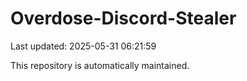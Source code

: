 # Overdose-Discord-Stealer

Last updated: 2025-05-31 06:21:59

This repository is automatically maintained.
